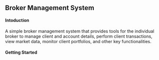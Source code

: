 ## Broker Management System
#### Intoduction
A simple broker management system that provides tools for the individual broker to manage client and account details, perform client transactions, view market data, monitor client portfolios, and other key functionalities.
#### Getting Started

